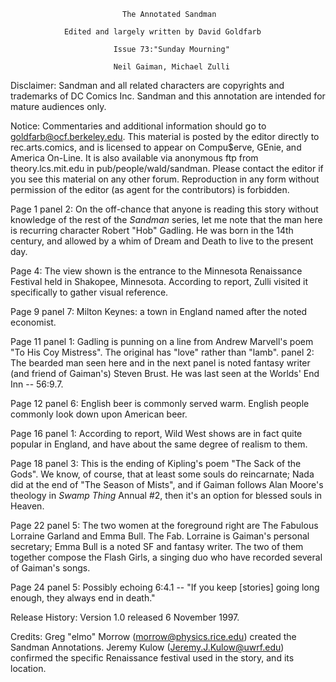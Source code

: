                              The Annotated Sandman

                Edited and largely written by David Goldfarb

                           Issue 73:"Sunday Mourning"

                           Neil Gaiman, Michael Zulli

Disclaimer:  Sandman and all related characters are copyrights and trademarks
of DC Comics Inc.  Sandman and this annotation are intended for mature
audiences only.

Notice:  Commentaries and additional information should go to
goldfarb@ocf.berkeley.edu.  This material is posted by 
the editor directly to rec.arts.comics, and is licensed to appear on 
Compu$erve, GEnie, and America On-Line.  It is also available via anonymous 
ftp from theory.lcs.mit.edu in pub/people/wald/sandman.  Please contact the 
editor if you see this material on any other forum.  Reproduction in any form 
without permission of the editor (as agent for the contributors) is forbidden.

Page 1 panel 2: On the off-chance that anyone is reading this story without
knowledge of the rest of the _Sandman_ series, let me note that the man here 
is recurring character Robert "Hob" Gadling.  He was born in the 14th century,
and allowed by a whim of Dream and Death to live to the present day.

Page 4: The view shown is the entrance to the Minnesota Renaissance Festival
held in Shakopee, Minnesota.  According to report, Zulli visited it
specifically to gather visual reference.

Page 9 panel 7: Milton Keynes: a town in England named after the noted
economist.

Page 11 panel 1: Gadling is punning on a line from Andrew Marvell's poem
"To His Coy Mistress".  The original has "love" rather than "lamb".
       panel 2: The bearded man seen here and in the next panel is noted
fantasy writer (and friend of Gaiman's) Steven Brust.  He was last seen
at the Worlds' End Inn -- 56:9.7.

Page 12 panel 6: English beer is commonly served warm.  English people
commonly look down upon American beer.

Page 16 panel 1: According to report, Wild West shows are in fact quite
popular in England, and have about the same degree of realism to them.

Page 18 panel 3: This is the ending of Kipling's poem "The Sack of the Gods".
We know, of course, that at least some souls do reincarnate; Nada did at
the end of "The Season of Mists", and if Gaiman follows Alan Moore's theology
in _Swamp Thing_ Annual #2, then it's an option for blessed souls in Heaven.

Page 22 panel 5: The two women at the foreground right are The Fabulous
Lorraine Garland and Emma Bull.  The Fab. Lorraine is Gaiman's personal
secretary; Emma Bull is a noted SF and fantasy writer.  The two of them
together compose the Flash Girls, a singing duo who have recorded several
of Gaiman's songs.

Page 24 panel 5: Possibly echoing 6:4.1 -- "If you keep [stories] going
long enough, they always end in death."

Release History:
Version 1.0 released 6 November 1997.

Credits:
	Greg "elmo" Morrow (morrow@physics.rice.edu) created the Sandman
Annotations.
	Jeremy Kulow (Jeremy.J.Kulow@uwrf.edu) confirmed the specific 
Renaissance festival used in the story, and its location.
